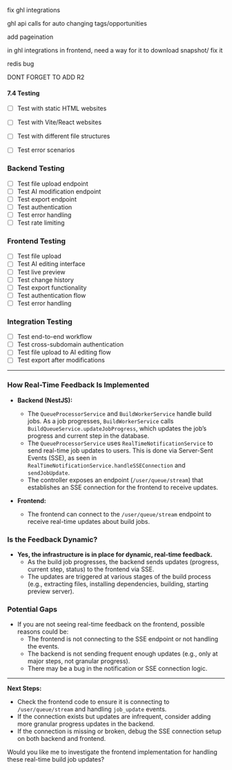fix ghl integrations

ghl api calls for auto changing tags/opportunities

add pageination

in ghl integrations in frontend, need a way for it to download snapshot/ fix it

redis bug

DONT FORGET TO ADD R2 

#### **7.4 Testing**
- [ ] Test with static HTML websites
- [ ] Test with Vite/React websites
- [ ] Test with different file structures
- [ ] Test error scenarios


### **Backend Testing**
- [ ] Test file upload endpoint
- [ ] Test AI modification endpoint
- [ ] Test export endpoint
- [ ] Test authentication
- [ ] Test error handling
- [ ] Test rate limiting

### **Frontend Testing**
- [ ] Test file upload
- [ ] Test AI editing interface
- [ ] Test live preview
- [ ] Test change history
- [ ] Test export functionality
- [ ] Test authentication flow
- [ ] Test error handling

### **Integration Testing**
- [ ] Test end-to-end workflow
- [ ] Test cross-subdomain authentication
- [ ] Test file upload to AI editing flow
- [ ] Test export after modifications

-----


### How Real-Time Feedback Is Implemented

- **Backend (NestJS):**
  - The `QueueProcessorService` and `BuildWorkerService` handle build jobs. As a job progresses, `BuildWorkerService` calls `BuildQueueService.updateJobProgress`, which updates the job’s progress and current step in the database.
  - The `QueueProcessorService` uses `RealTimeNotificationService` to send real-time job updates to users. This is done via Server-Sent Events (SSE), as seen in `RealTimeNotificationService.handleSSEConnection` and `sendJobUpdate`.
  - The controller exposes an endpoint (`/user/queue/stream`) that establishes an SSE connection for the frontend to receive updates.

- **Frontend:**
  - The frontend can connect to the `/user/queue/stream` endpoint to receive real-time updates about build jobs.

### Is the Feedback Dynamic?

- **Yes, the infrastructure is in place for dynamic, real-time feedback.**
  - As the build job progresses, the backend sends updates (progress, current step, status) to the frontend via SSE.
  - The updates are triggered at various stages of the build process (e.g., extracting files, installing dependencies, building, starting preview server).

### Potential Gaps

- If you are not seeing real-time feedback on the frontend, possible reasons could be:
  - The frontend is not connecting to the SSE endpoint or not handling the events.
  - The backend is not sending frequent enough updates (e.g., only at major steps, not granular progress).
  - There may be a bug in the notification or SSE connection logic.

---

**Next Steps:**
- Check the frontend code to ensure it is connecting to `/user/queue/stream` and handling `job_update` events.
- If the connection exists but updates are infrequent, consider adding more granular progress updates in the backend.
- If the connection is missing or broken, debug the SSE connection setup on both backend and frontend.

Would you like me to investigate the frontend implementation for handling these real-time build job updates?
